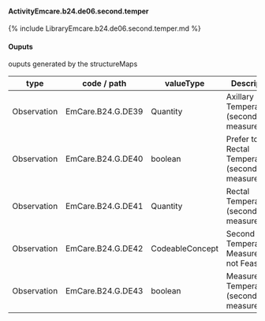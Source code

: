 #### ActivityEmcare.b24.de06.second.temper

{% include LibraryEmcare.b24.de06.second.temper.md %}
#### Ouputs

ouputs generated by the structureMaps

| type | code / path | valueType | Description |
|---|---|---|---|
| Observation | EmCare.B24.G.DE39 | Quantity | Axillary Temperature (second measurement) |
| Observation | EmCare.B24.G.DE40 | boolean | Prefer to take Rectal Temperature (second measurement) |
| Observation | EmCare.B24.G.DE41 | Quantity | Rectal Temperature (second measurement) |
| Observation | EmCare.B24.G.DE42 | CodeableConcept | Second Temperature Measurement not Feasible |
| Observation | EmCare.B24.G.DE43 | boolean | Measured Temperature (second measurement) |


